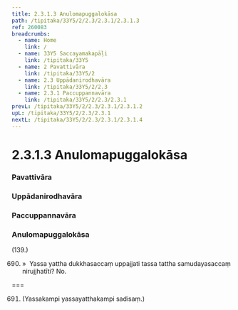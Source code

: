 ```yaml
---
title: 2.3.1.3 Anulomapuggalokāsa
path: /tipitaka/33Y5/2/2.3/2.3.1/2.3.1.3
ref: 260083
breadcrumbs:
  - name: Home
    link: /
  - name: 33Y5 Saccayamakapāḷi
    link: /tipitaka/33Y5
  - name: 2 Pavattivāra
    link: /tipitaka/33Y5/2
  - name: 2.3 Uppādanirodhavāra
    link: /tipitaka/33Y5/2/2.3
  - name: 2.3.1 Paccuppannavāra
    link: /tipitaka/33Y5/2/2.3/2.3.1
prevL: /tipitaka/33Y5/2/2.3/2.3.1/2.3.1.2
upL: /tipitaka/33Y5/2/2.3/2.3.1
nextL: /tipitaka/33Y5/2/2.3/2.3.1/2.3.1.4
---
```


# 2.3.1.3 Anulomapuggalokāsa

### Pavattivāra

### Uppādanirodhavāra

### Paccuppannavāra

### Anulomapuggalokāsa

(139.)

690. »  Yassa yattha dukkhasaccaṃ uppajjati tassa tattha samudayasaccaṃ nirujjhatīti? No.

===

691. (Yassakampi yassayatthakampi sadisaṃ.)





